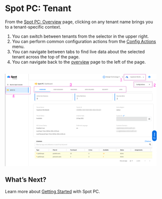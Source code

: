 <meta name="robots" content="noindex">

# Spot PC: Tenant
From the [Spot PC: Overview](spot-pc/features/spot-pc-console/overview) page, clicking on any tenant name brings you to a tenant-specific context.

1. You can switch between tenants from the selector in the upper right.
2. You can perform common configuration actions from the [Config Actions](spot-pc/features/spot-pc-console/tenant/config-actions) menu.
3. You can navigate between tabs to find live data about the selected tenant across the top of the page.
4. You can navigate back to the [overview](spot-pc/features/spot-pc-console/tenant/overview) page to the left of the page.

<br><a href="https://docs.spot.io/spot-pc/_media/features-spot-pc-console-tenant-01.png" target="_blank"><img src="/spot-pc/_media/features-spot-pc-console-tenant-01.png" alt="Click to Enlarge" width="1000"> </a>

## What’s Next?

Learn more about [Getting Started](spot-pc/getting-started/) with Spot PC.
